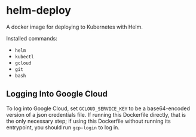 # helm-deploy
A docker image for deploying to Kubernetes with Helm.

Installed commands:

- `helm`
- `kubectl`
- `gcloud`
- `git`
- `bash`

## Logging Into Google Cloud
To log into Google Cloud, set `GCLOUD_SERVICE_KEY` to be a base64-encoded
version of a json credentials file. If running this Dockerfile directly, that is
the only necessary step; if using this Dockerfile without running its
entrypoint, you should run `gcp-login` to log in.
